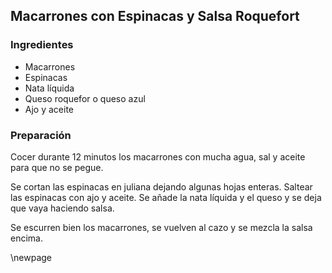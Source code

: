 ## Macarrones con Espinacas y Salsa Roquefort

### Ingredientes

- Macarrones
- Espinacas
- Nata líquida
- Queso roquefor o queso azul
- Ajo y aceite

### Preparación

Cocer durante 12 minutos los macarrones con mucha agua, sal y aceite para que no se pegue.

Se cortan las espinacas en juliana dejando algunas hojas enteras.
Saltear las espinacas con ajo y aceite.
Se añade la nata líquida y el queso y se deja que vaya haciendo salsa.

Se escurren bien los macarrones, se vuelven al cazo y se mezcla la salsa encima.

\newpage
